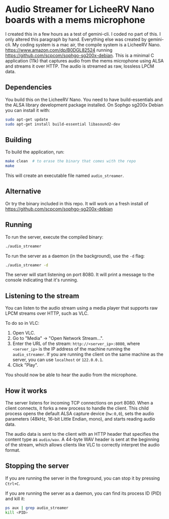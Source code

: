 # Audio Streamer for LicheeRV Nano boards with a mems microphone



I created this in a few hours as a test of gemini-cli. I coded no part of this. I only altered this paragraph by hand. Everything else was created by gemini-cli. My coding system is a mac air, the compile system is a LicheeRV Nano. https://www.amazon.com/dp/B0DGL82524 running https://github.com/scpcom/sophgo-sg200x-debian. This is a minimal C application (11k) that captures audio from the mems microphone using ALSA and streams it over HTTP. The audio is streamed as raw, lossless LPCM data.

## Dependencies

You build this on the LicheeRV Nano. You need to have build-essentials and the ALSA library development package installed. On Sophgo sg200x Debian you can install it with:

```bash
sudo apt-get update
sudo apt-get install build-essential libasound2-dev
```

## Building

To build the application, run:

```bash
make clean  # to erase the binary that comes with the repo
make
```

This will create an executable file named `audio_streamer`.

## Alternative

Or try the binary included in this repo. It will work on a fresh install of https://github.com/scpcom/sophgo-sg200x-debian

## Running

To run the server, execute the compiled binary:

```bash
./audio_streamer
```

To run the server as a daemon (in the background), use the `-d` flag:

```bash
./audio_streamer -d
```

The server will start listening on port 8080. It will print a message to the console indicating that it's running.

## Listening to the stream

You can listen to the audio stream using a media player that supports raw LPCM streams over HTTP, such as VLC.

To do so in VLC:
1. Open VLC.
2. Go to "Media" -> "Open Network Stream...".
3. Enter the URL of the stream: `http://<server_ip>:8080`, where `<server_ip>` is the IP address of the machine running the `audio_streamer`. If you are running the client on the same machine as the server, you can use `localhost` or `122.0.0.1`.
4. Click "Play".

You should now be able to hear the audio from the microphone.

## How it works

The server listens for incoming TCP connections on port 8080. When a client connects, it forks a new process to handle the client. This child process opens the default ALSA capture device (`hw:0,0`), sets the audio parameters (48kHz, 16-bit Little Endian, mono), and starts reading audio data.

The audio data is sent to the client with an HTTP header that specifies the content type as `audio/wav`. A 44-byte WAV header is sent at the beginning of the stream, which allows clients like VLC to correctly interpret the audio format.

## Stopping the server

If you are running the server in the foreground, you can stop it by pressing `Ctrl+C`.

If you are running the server as a daemon, you can find its process ID (PID) and kill it:

```bash
ps aux | grep audio_streamer
kill <PID>
```
